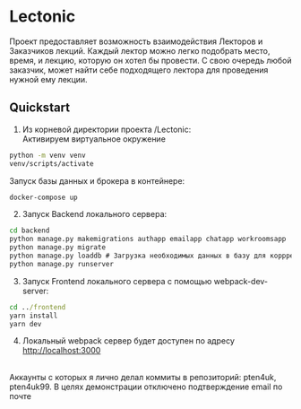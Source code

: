 # Lectonic
Проект предоставляет возможность взаимодействия Лекторов и Заказчиков лекций.
Каждый лектор можно легко подобрать место, время, и лекцию, которую он хотел бы провести.
С свою очередь любой заказчик, может найти себе подходящего лектора для проведения нужной ему лекции.

## Quickstart
1. Из корневой директории проекта /Lectonic:<br/>
Активируем виртуальное окружение
```cmd
python -m venv venv
venv/scripts/activate
```
Запуск базы данных и брокера в контейнере:
```cmd
docker-compose up
```
2. Запуск Backend локального сервера:
```cmd
cd backend
python manage.py makemigrations authapp emailapp chatapp workroomsapp
python manage.py migrate
python manage.py loaddb # Загрузка необходимых данных в базу для коррректной работы
python manage.py runserver
```
3. Запуск Frontend локального сервера с помощью webpack-dev-server:
```cmd
cd ../frontend
yarn install
yarn dev
```
4. Локальный webpack сервер будет доступен по адресу <http://localhost:3000>
<br/>
Аккаунты с которых я лично делал коммиты в репозиторий: pten4uk, pten4uk99.
В целях демонстрации отключено подтверждение email по почте